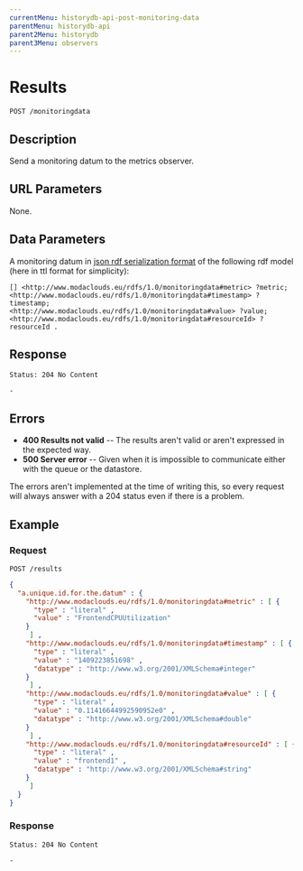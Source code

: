 ```yaml
---
currentMenu: historydb-api-post-monitoring-data
parentMenu: historydb-api
parent2Menu: historydb
parent3Menu: observers
---
```


# Results

```
POST /monitoringdata
```

## Description

Send a monitoring datum to the metrics observer.

## URL Parameters

None.

## Data Parameters

A monitoring datum in [json rdf serialization format](https://dvcs.w3.org/hg/rdf/raw-file/default/rdf-json/index.html) of the following rdf model (here in ttl format for simplicity):

```
[] <http://www.modaclouds.eu/rdfs/1.0/monitoringdata#metric> ?metric;
<http://www.modaclouds.eu/rdfs/1.0/monitoringdata#timestamp> ?timestamp;
<http://www.modaclouds.eu/rdfs/1.0/monitoringdata#value> ?value;
<http://www.modaclouds.eu/rdfs/1.0/monitoringdata#resourceId> ?resourceId .
```

## Response

```
Status: 204 No Content
```

```
-
```

## Errors

* **400 Results not valid** -- The results aren't valid or aren't expressed in the expected way.
* **500 Server error** -- Given when it is impossible to communicate either with the queue or the datastore.

The errors aren't implemented at the time of writing this, so every request will always answer with a 204 status even if there is a problem.

## Example

### Request

```
POST /results
```

```json
{ 
  "a.unique.id.for.the.datum" : { 
    "http://www.modaclouds.eu/rdfs/1.0/monitoringdata#metric" : [ { 
      "type" : "literal" ,
      "value" : "FrontendCPUUtilization"
    }
     ] ,
    "http://www.modaclouds.eu/rdfs/1.0/monitoringdata#timestamp" : [ { 
      "type" : "literal" ,
      "value" : "1409223851698" ,
      "datatype" : "http://www.w3.org/2001/XMLSchema#integer"
    }
     ] ,
    "http://www.modaclouds.eu/rdfs/1.0/monitoringdata#value" : [ { 
      "type" : "literal" ,
      "value" : "0.11416644992590952e0" ,
      "datatype" : "http://www.w3.org/2001/XMLSchema#double"
    }
     ] ,
    "http://www.modaclouds.eu/rdfs/1.0/monitoringdata#resourceId" : [ { 
      "type" : "literal" ,
      "value" : "frontend1" ,
      "datatype" : "http://www.w3.org/2001/XMLSchema#string"
    }
     ]
  }
}
```

### Response

```
Status: 204 No Content
```

```
-
```

